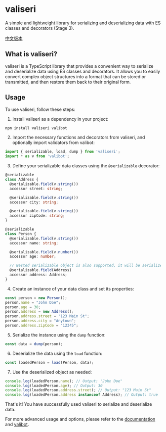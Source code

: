 # valiseri

A simple and lightweight library for serializing and deserializing data with ES classes and decorators (Stage 3).

[中文版本](./README_zh.md)

## What is valiseri?

valiseri is a TypeScript library that provides a convenient way to serialize and deserialize data using ES classes and decorators. It allows you to easily convert complex object structures into a format that can be stored or transmitted, and then restore them back to their original form.

## Usage

To use valiseri, follow these steps:

1. Install valiseri as a dependency in your project:

```bash
npm install valiseri valibot
```

2. Import the necessary functions and decorators from valiseri, and optionally import validators from valibot:

```typescript
import { serializable, load, dump } from 'valiseri';
import * as v from 'valibot';
```

3. Define your serializable data classes using the `@serializable` decorator:

```typescript
@serializable
class Address {
  @serializable.field(v.string())
  accessor street: string;

  @serializable.field(v.string())
  accessor city: string;

  @serializable.field(v.string())
  accessor zipCode: string;
}

@serializable
class Person {
  @serializable.field(v.string())
  accessor name: string;

  @serializable.field(v.number())
  accessor age: number;

  // Nested serializable object is also supported, it will be serialized and deserialized recursively.
  @serializable.field(Address)
  accessor address: Address;
}
```

4. Create an instance of your data class and set its properties:

```typescript
const person = new Person();
person.name = "John Doe";
person.age = 30;
person.address = new Address();
person.address.street = "123 Main St";
person.address.city = "Anytown";
person.address.zipCode = "12345";
```

5. Serialize the instance using the `dump` function:

```typescript
const data = dump(person);
```

6. Deserialize the data using the `load` function:

```typescript
const loadedPerson = load(Person, data);
```

7. Use the deserialized object as needed:

```typescript
console.log(loadedPerson.name); // Output: "John Doe"
console.log(loadedPerson.age); // Output: 30
console.log(loadedPerson.address.street); // Output: "123 Main St"
console.log(loadedPerson.address instanceof Address); // Output: true
```

That's it! You have successfully used valiseri to serialize and deserialize data.

For more advanced usage and options, please refer to the [documentation](https://github.com/JuerGenie/valiseri) and [valibot](https://valibot.dev/).
